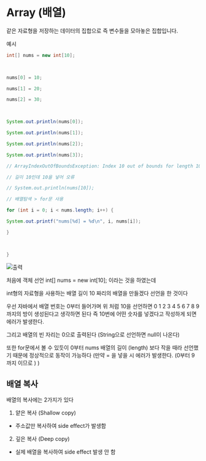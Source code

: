 # Array (배열)
같은 자료형을 저장하는 데이터의 집합으로 즉 변수들을 모아놓은 집합입니다.  

예시 
```java
int[] nums = new int[10];

  

nums[0] = 10;

nums[1] = 20;

nums[2] = 30;

  

System.out.println(nums[0]);

System.out.println(nums[1]);

System.out.println(nums[2]);

System.out.println(nums[3]);

// ArrayIndexOutOfBoundsException: Index 10 out of bounds for length 10

// 길이 10인데 10을 넣어 오류

// System.out.println(nums[10]);

// 배열탐색 > for문 사용

for (int i = 0; i < nums.length; i++) {

System.out.printf("nums[%d] = %d\n", i, nums[i]);

}

  

}
```
![출력](https://github.com/juniel1299/juniel1299.github.io/assets/62318700/33b4208b-f8e6-4c3b-a2e9-2cca1ca6f8eb)

처음에 객체 선언 int[] nums = new int[10];  이라는 것을 하였는데 

int형의 자료형을 사용하는 배열 길이 10 짜리의 배열을 만들겠다 선언을 한 것이다

우선 자바에서 배열 번호는 0부터 들어가며 
위 처럼 10을 선언하면 0 1 2 3 4 5 6 7 8 9 까지의 방이 생성된다고 생각하면 된다 
즉 10번에 어떤 숫자를 넣겠다고 작성하게 되면 에러가 발생한다.

그리고 배열의 빈 자리는 0으로 출력된다 (String으로 선언하면 null이 나온다)

또한 for문에서 볼 수 있듯이 0부터 nums 배열의 길이 (length) 보다 작을 때라 선언했기 때문에 정상적으로 동작이 가능하다 (만약 = 을 넣을 시 에러가 발생한다. (0부터 9까지 이므로 ) )

## 배열 복사 

배열의 복사에는 2가지가 있다 
1. 얕은 복사 (Shallow copy)
- 주소값만 복사하여 side effect가 발생함

2. 깊은 복사 (Deep copy)
- 실제 배열을 복사하여 side effect 발생 안 함 


